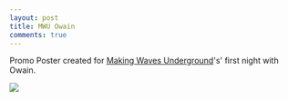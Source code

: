 ```yaml
---
layout: post
title: MWU Owain
comments: true
---
```


Promo Poster created for <a href='http://makingwavesunderground.com'>Making Waves Underground</a>'s' first night with Owain. 

<div class="image-responsive">
    <img src="{{ site.baseurl }}public/img/MWU-Owain.jpg" />
</div>
